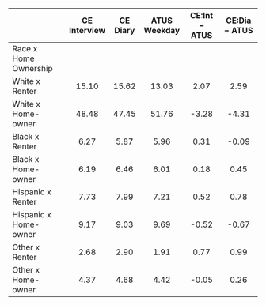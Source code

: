 
|                      | CE<br>Interview |  CE<br>Diary | ATUS<br>Weekday | CE:Int &minus; ATUS | CE:Dia &minus; ATUS |
| -------------------- | :----------: | :----------: | :----------: | :----------: | :----------: |
| Race x Home Ownership |              |              |              |              |              |
| White x Renter       |        15.10 |        15.62 |        13.03 |         2.07 |         2.59 |
| White x Home-owner   |        48.48 |        47.45 |        51.76 |        -3.28 |        -4.31 |
| Black x Renter       |         6.27 |         5.87 |         5.96 |         0.31 |        -0.09 |
| Black x Home-owner   |         6.19 |         6.46 |         6.01 |         0.18 |         0.45 |
| Hispanic x Renter    |         7.73 |         7.99 |         7.21 |         0.52 |         0.78 |
| Hispanic x Home-owner |         9.17 |         9.03 |         9.69 |        -0.52 |        -0.67 |
| Other x Renter       |         2.68 |         2.90 |         1.91 |         0.77 |         0.99 |
| Other x Home-owner   |         4.37 |         4.68 |         4.42 |        -0.05 |         0.26 |

